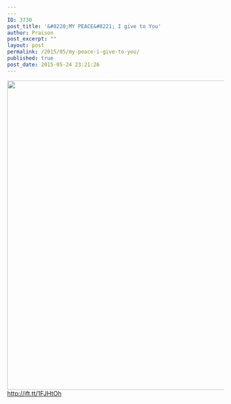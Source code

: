 ```yaml
---
---
ID: 3730
post_title: '&#8220;MY PEACE&#8221; I give to You'
author: Praison
post_excerpt: ""
layout: post
permalink: /2015/05/my-peace-i-give-to-you/
published: true
post_date: 2015-05-24 23:21:26
---
```

<img src="http://ift.tt/1AobenC" class="aligncenter size-large" width="720"><br>
http://ift.tt/1FJHtOh